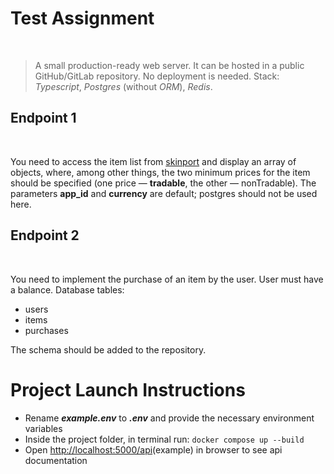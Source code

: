 <h1>Test Assignment</h1>
<br>
<blockquote>
A small production-ready web server.
It can be hosted in a public GitHub/GitLab repository.
No deployment is needed.
Stack: <em>Typescript</em>, <em>Postgres</em> (without <em>ORM</em>), <em>Redis</em>.
</blockquote>

<h2>Endpoint 1</h2>
<br>
<p>
You need to access the item list from <a href="https://docs.skinport.com/#items">skinport</a>
and display an array of objects, where, among other things, the two minimum prices for the item should be specified (one price — <b>tradable</b>, the other — nonTradable).
The parameters <b>app_id</b> and <b>currency</b> are default; postgres should not be used here.
</p>

<h2>Endpoint 2</h2>
<br>
<p>
You need to implement the purchase of an item by the user. User must have a balance.
Database tables:
<ul>
  <li>users</li>
  <li>items</li>
  <li>purchases</li>
</ul>
The schema should be added to the repository.
</p>

<h1>Project Launch Instructions</h1>
<ul>
  <li>Rename <em><b>example.env</b></em> to <em><b>.env</b></em> and provide the necessary environment variables</li>
  <li>Inside the project folder, in terminal run: <code>docker compose up --build</code></li>
  <li>Open <a href="http://localhost:5000/api">http://localhost:5000/api</a>(example) in browser to see api documentation</li>
</ul>

